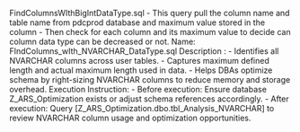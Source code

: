 FindColumnsWIthBigIntDataType.sql
	- This query pull the column name and table name from pdcprod database and maximum value stored in the column
	- Then check for each column and its maximum value to decide can column data type can be decreased or not.
Name: FIndColumns_wIth_NVARCHAR_DataType.sql
	Description :
		- Identifies all NVARCHAR columns across user tables.
		- Captures maximum defined length and actual maximum length used in data.
		- Helps DBAs optimize schema by right-sizing NVARCHAR columns to reduce memory and storage overhead.
	Execution Instruction:
		- Before execution: Ensure database Z_ARS_Optimization exists or adjust schema references accordingly.
		- After execution: Query [Z_ARS_Optimization.dbo.tbl_Analysis_NVARCHAR] to review NVARCHAR column usage and optimization opportunities.
